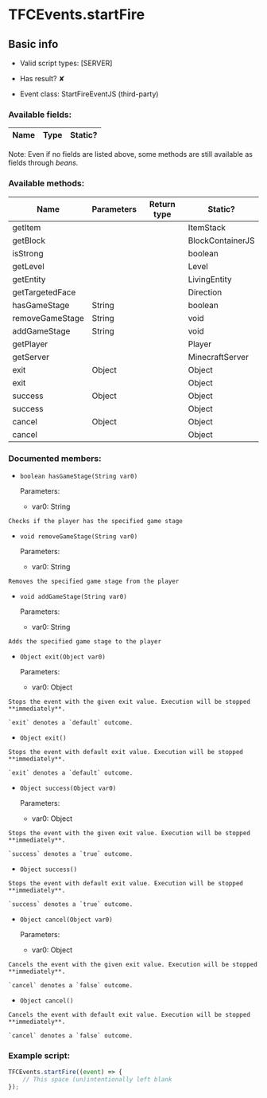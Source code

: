 # TFCEvents.startFire

## Basic info

- Valid script types: [SERVER]

- Has result? ✘

- Event class: StartFireEventJS (third-party)

### Available fields:

| Name | Type | Static? |
| ---- | ---- | ------- |

Note: Even if no fields are listed above, some methods are still available as fields through *beans*.

### Available methods:

| Name | Parameters | Return type | Static? |
| ---- | ---------- | ----------- | ------- |
| getItem |  |  | ItemStack | ✘ |
| getBlock |  |  | BlockContainerJS | ✘ |
| isStrong |  |  | boolean | ✘ |
| getLevel |  |  | Level | ✘ |
| getEntity |  |  | LivingEntity | ✘ |
| getTargetedFace |  |  | Direction | ✘ |
| hasGameStage | String |  | boolean | ✘ |
| removeGameStage | String |  | void | ✘ |
| addGameStage | String |  | void | ✘ |
| getPlayer |  |  | Player | ✘ |
| getServer |  |  | MinecraftServer | ✘ |
| exit | Object |  | Object | ✘ |
| exit |  |  | Object | ✘ |
| success | Object |  | Object | ✘ |
| success |  |  | Object | ✘ |
| cancel | Object |  | Object | ✘ |
| cancel |  |  | Object | ✘ |


### Documented members:

- `boolean hasGameStage(String var0)`

  Parameters:
  - var0: String

```
Checks if the player has the specified game stage
```

- `void removeGameStage(String var0)`

  Parameters:
  - var0: String

```
Removes the specified game stage from the player
```

- `void addGameStage(String var0)`

  Parameters:
  - var0: String

```
Adds the specified game stage to the player
```

- `Object exit(Object var0)`

  Parameters:
  - var0: Object

```
Stops the event with the given exit value. Execution will be stopped **immediately**.

`exit` denotes a `default` outcome.
```

- `Object exit()`
```
Stops the event with default exit value. Execution will be stopped **immediately**.

`exit` denotes a `default` outcome.
```

- `Object success(Object var0)`

  Parameters:
  - var0: Object

```
Stops the event with the given exit value. Execution will be stopped **immediately**.

`success` denotes a `true` outcome.
```

- `Object success()`
```
Stops the event with default exit value. Execution will be stopped **immediately**.

`success` denotes a `true` outcome.
```

- `Object cancel(Object var0)`

  Parameters:
  - var0: Object

```
Cancels the event with the given exit value. Execution will be stopped **immediately**.

`cancel` denotes a `false` outcome.
```

- `Object cancel()`
```
Cancels the event with default exit value. Execution will be stopped **immediately**.

`cancel` denotes a `false` outcome.
```



### Example script:

```js
TFCEvents.startFire((event) => {
	// This space (un)intentionally left blank
});
```

